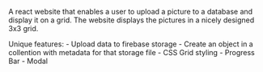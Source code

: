 A react website that enables a user to upload a picture to a database and display it on a grid. 
The website displays the pictures in a nicely designed 3x3 grid.

Unique features:
    - Upload data to firebase storage
    - Create an object in a collention with metadata for that storage file
    - CSS Grid styling
    - Progress Bar
    - Modal